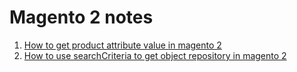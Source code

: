 # Magento 2 notes

1. [How to get product attribute value in magento 2](https://github.com/skidrow91/Magento-Notes/blob/master/get-product-attribute.md)
2. [How to use searchCriteria to get object repository in magento 2](https://github.com/skidrow91/Magento-Notes/blob/master/how-to-use-searchcriteria.md)